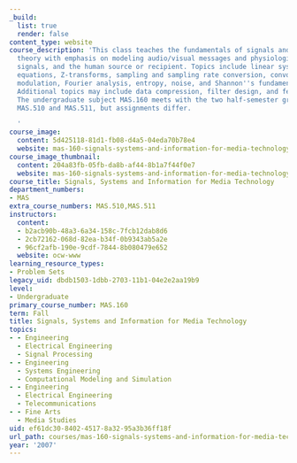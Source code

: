 ```yaml
---
_build:
  list: true
  render: false
content_type: website
course_description: 'This class teaches the fundamentals of signals and information
  theory with emphasis on modeling audio/visual messages and physiologically derived
  signals, and the human source or recipient. Topics include linear systems, difference
  equations, Z-transforms, sampling and sampling rate conversion, convolution, filtering,
  modulation, Fourier analysis, entropy, noise, and Shannon''s fundamental theorems.
  Additional topics may include data compression, filter design, and feature detection.
  The undergraduate subject MAS.160 meets with the two half-semester graduate subjects
  MAS.510 and MAS.511, but assignments differ.

  '
course_image:
  content: 5d425118-81d1-fb08-d4a5-04eda70b78e4
  website: mas-160-signals-systems-and-information-for-media-technology-fall-2007
course_image_thumbnail:
  content: 204a83fb-05fb-da8b-af44-8b1a7f44f0e7
  website: mas-160-signals-systems-and-information-for-media-technology-fall-2007
course_title: Signals, Systems and Information for Media Technology
department_numbers:
- MAS
extra_course_numbers: MAS.510,MAS.511
instructors:
  content:
  - b2acb90b-48a3-6a34-158c-7fcb12dab8d6
  - 2cb72162-068d-82ea-b34f-0b9343ab5a2e
  - 96cf2afb-190e-9cdf-7844-8b080479e652
  website: ocw-www
learning_resource_types:
- Problem Sets
legacy_uid: dbdb1503-1dbb-2703-11b1-04e2e2aa19b9
level:
- Undergraduate
primary_course_number: MAS.160
term: Fall
title: Signals, Systems and Information for Media Technology
topics:
- - Engineering
  - Electrical Engineering
  - Signal Processing
- - Engineering
  - Systems Engineering
  - Computational Modeling and Simulation
- - Engineering
  - Electrical Engineering
  - Telecommunications
- - Fine Arts
  - Media Studies
uid: ef61dc30-8402-4517-8a32-95a3b36ff18f
url_path: courses/mas-160-signals-systems-and-information-for-media-technology-fall-2007
year: '2007'
---
```

